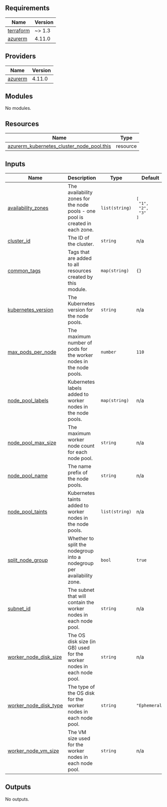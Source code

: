 <!-- BEGIN_TF_DOCS -->
## Requirements

| Name | Version |
|------|---------|
| <a name="requirement_terraform"></a> [terraform](#requirement\_terraform) | ~> 1.3 |
| <a name="requirement_azurerm"></a> [azurerm](#requirement\_azurerm) | 4.11.0 |

## Providers

| Name | Version |
|------|---------|
| <a name="provider_azurerm"></a> [azurerm](#provider\_azurerm) | 4.11.0 |

## Modules

No modules.

## Resources

| Name | Type |
|------|------|
| [azurerm_kubernetes_cluster_node_pool.this](https://registry.terraform.io/providers/hashicorp/azurerm/4.11.0/docs/resources/kubernetes_cluster_node_pool) | resource |

## Inputs

| Name | Description | Type | Default | Required |
|------|-------------|------|---------|:--------:|
| <a name="input_availability_zones"></a> [availability\_zones](#input\_availability\_zones) | The availability zones for the node pools - one pool is created in each zone. | `list(string)` | <pre>[<br/>  "1",<br/>  "2",<br/>  "3"<br/>]</pre> | no |
| <a name="input_cluster_id"></a> [cluster\_id](#input\_cluster\_id) | The ID of the cluster. | `string` | n/a | yes |
| <a name="input_common_tags"></a> [common\_tags](#input\_common\_tags) | Tags that are added to all resources created by this module. | `map(string)` | `{}` | no |
| <a name="input_kubernetes_version"></a> [kubernetes\_version](#input\_kubernetes\_version) | The Kubernetes version for the node pools. | `string` | n/a | yes |
| <a name="input_max_pods_per_node"></a> [max\_pods\_per\_node](#input\_max\_pods\_per\_node) | The maximum number of pods for the worker nodes in the node pools. | `number` | `110` | no |
| <a name="input_node_pool_labels"></a> [node\_pool\_labels](#input\_node\_pool\_labels) | Kubernetes labels added to worker nodes in the node pools. | `map(string)` | n/a | yes |
| <a name="input_node_pool_max_size"></a> [node\_pool\_max\_size](#input\_node\_pool\_max\_size) | The maximum worker node count for each node pool. | `string` | n/a | yes |
| <a name="input_node_pool_name"></a> [node\_pool\_name](#input\_node\_pool\_name) | The name prefix of the node pools. | `string` | n/a | yes |
| <a name="input_node_pool_taints"></a> [node\_pool\_taints](#input\_node\_pool\_taints) | Kubernetes taints added to worker nodes in the node pools. | `list(string)` | n/a | yes |
| <a name="input_split_node_group"></a> [split\_node\_group](#input\_split\_node\_group) | Whether to split the nodegroup into a nodegroup per availability zone. | `bool` | `true` | no |
| <a name="input_subnet_id"></a> [subnet\_id](#input\_subnet\_id) | The subnet that will contain the worker nodes in each node pool. | `string` | n/a | yes |
| <a name="input_worker_node_disk_size"></a> [worker\_node\_disk\_size](#input\_worker\_node\_disk\_size) | The OS disk size (in GB) used for the worker nodes in each node pool. | `string` | n/a | yes |
| <a name="input_worker_node_disk_type"></a> [worker\_node\_disk\_type](#input\_worker\_node\_disk\_type) | The type of the OS disk for the worker nodes in each node pool. | `string` | `"Ephemeral"` | no |
| <a name="input_worker_node_vm_size"></a> [worker\_node\_vm\_size](#input\_worker\_node\_vm\_size) | The VM size used for the worker nodes in each node pool. | `string` | n/a | yes |

## Outputs

No outputs.
<!-- END_TF_DOCS -->
